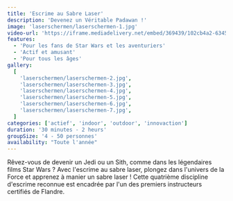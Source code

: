 ```yaml
---
title: 'Escrime au Sabre Laser'
description: 'Devenez un Véritable Padawan !'
image: 'laserschermen/laserschermen-1.jpg'
video-url: 'https://iframe.mediadelivery.net/embed/369439/102cb4a2-6345-40dd-a2e1-37ed57c43929'
features:
  - 'Pour les fans de Star Wars et les aventuriers'
  - 'Actif et amusant'
  - 'Pour tous les âges'
gallery:
  [
    'laserschermen/laserschermen-2.jpg',
    'laserschermen/laserschermen-3.jpg',
    'laserschermen/laserschermen-4.jpg',
    'laserschermen/laserschermen-5.jpg',
    'laserschermen/laserschermen-6.jpg',
    'laserschermen/laserschermen-7.jpg',
  ]
categories: ['actief', 'indoor', 'outdoor', 'innovaction']
duration: '30 minutes - 2 heurs'
groupSize: '4 - 50 personnes'
availability: "Toute l'année"
---
```


Rêvez-vous de devenir un Jedi ou un Sith, comme dans les légendaires films Star Wars ? Avec l'escrime au sabre laser, plongez dans l'univers de la Force et apprenez à manier un sabre laser ! Cette quatrième discipline d'escrime reconnue est encadrée par l'un des premiers instructeurs certifiés de Flandre.

